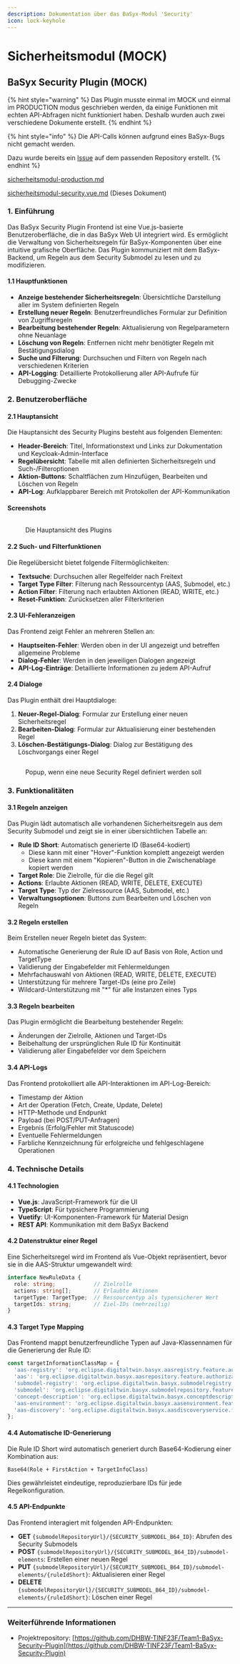 ```yaml
---
description: Dokumentation über das BaSyx-Modul 'Security'
icon: lock-keyhole
---
```


# Sicherheitsmodul (MOCK)

## BaSyx Security Plugin (MOCK)

{% hint style="warning" %}
Das Plugin musste einmal im MOCK und einmal im PRODUCTION modus geschrieben werden, da einige Funktionen mit echten API-Abfragen nicht funktioniert haben. Deshalb wurden auch zwei verschiedene Dokumente erstellt.
{% endhint %}

{% hint style="info" %}
Die API-Calls können aufgrund eines BaSyx-Bugs nicht gemacht werden.

Dazu wurde bereits ein [Issue](https://github.com/eclipse-basyx/basyx-java-server-sdk/issues/707) auf dem passenden Repository erstellt.
{% endhint %}

[sicherheitsmodul-production.md](sicherheitsmodul-production.md "mention")&#x20;

[sicherheitsmodul-security.vue.md](sicherheitsmodul-security.vue.md "mention") (Dieses Dokument)

### 1. Einführung

Das BaSyx Security Plugin Frontend ist eine Vue.js-basierte Benutzeroberfläche, die in das BaSyx Web UI integriert wird. Es ermöglicht die Verwaltung von Sicherheitsregeln für BaSyx-Komponenten über eine intuitive grafische Oberfläche. Das Plugin kommuniziert mit dem BaSyx-Backend, um Regeln aus dem Security Submodel zu lesen und zu modifizieren.

#### 1.1 Hauptfunktionen

* **Anzeige bestehender Sicherheitsregeln**: Übersichtliche Darstellung aller im System definierten Regeln
* **Erstellung neuer Regeln**: Benutzerfreundliches Formular zur Definition von Zugriffsregeln
* **Bearbeitung bestehender Regeln**: Aktualisierung von Regelparametern ohne Neuanlage
* **Löschung von Regeln**: Entfernen nicht mehr benötigter Regeln mit Bestätigungsdialog
* **Suche und Filterung**: Durchsuchen und Filtern von Regeln nach verschiedenen Kriterien
* **API-Logging**: Detaillierte Protokollierung aller API-Aufrufe für Debugging-Zwecke

### 2. Benutzeroberfläche

#### 2.1 Hauptansicht

Die Hauptansicht des Security Plugins besteht aus folgenden Elementen:

* **Header-Bereich**: Titel, Informationstext und Links zur Dokumentation und Keycloak-Admin-Interface
* **Regelübersicht**: Tabelle mit allen definierten Sicherheitsregeln und Such-/Filteroptionen
* **Aktion-Buttons**: Schaltflächen zum Hinzufügen, Bearbeiten und Löschen von Regeln
* **API-Log**: Aufklappbarer Bereich mit Protokollen der API-Kommunikation

#### Screenshots

<figure><img src="../.gitbook/assets/image.png" alt=""><figcaption><p>Die Hauptansicht des Plugins</p></figcaption></figure>

#### 2.2 Such- und Filterfunktionen

Die Regelübersicht bietet folgende Filtermöglichkeiten:

* **Textsuche**: Durchsuchen aller Regelfelder nach Freitext
* **Target Type Filter**: Filterung nach Ressourcentyp (AAS, Submodel, etc.)
* **Action Filter**: Filterung nach erlaubten Aktionen (READ, WRITE, etc.)
* **Reset-Funktion**: Zurücksetzen aller Filterkriterien

#### 2.3 UI-Fehleranzeigen

Das Frontend zeigt Fehler an mehreren Stellen an:

* **Hauptseiten-Fehler**: Werden oben in der UI angezeigt und betreffen allgemeine Probleme
* **Dialog-Fehler**: Werden in den jeweiligen Dialogen angezeigt
* **API-Log-Einträge**: Detaillierte Informationen zu jedem API-Aufruf

#### 2.4 Dialoge

Das Plugin enthält drei Hauptdialoge:

1. **Neuer-Regel-Dialog**: Formular zur Erstellung einer neuen Sicherheitsregel
2. **Bearbeiten-Dialog**: Formular zur Aktualisierung einer bestehenden Regel
3. **Löschen-Bestätigungs-Dialog**: Dialog zur Bestätigung des Löschvorgangs einer Regel

<figure><img src="../.gitbook/assets/Screenshot 2025-04-25 at 14-23-43 AAS UI.png" alt=""><figcaption><p>Popup, wenn eine neue Security Regel definiert werden soll</p></figcaption></figure>

### 3. Funktionalitäten

#### 3.1 Regeln anzeigen

Das Plugin lädt automatisch alle vorhandenen Sicherheitsregeln aus dem Security Submodel und zeigt sie in einer übersichtlichen Tabelle an:

* **Rule ID Short**: Automatisch generierte ID (Base64-kodiert)
  * Diese kann mit einer "Hover"-Funktion komplett angezeigt werden
  * Diese kann mit einem "Kopieren"-Button in die Zwischenablage kopiert werden
* **Target Role**: Die Zielrolle, für die die Regel gilt
* **Actions**: Erlaubte Aktionen (READ, WRITE, DELETE, EXECUTE)
* **Target Type**: Typ der Zielressource (AAS, Submodel, etc.)
* **Verwaltungsoptionen**: Buttons zum Bearbeiten und Löschen von Regeln

#### 3.2 Regeln erstellen

Beim Erstellen neuer Regeln bietet das System:

* Automatische Generierung der Rule ID auf Basis von Role, Action und TargetType
* Validierung der Eingabefelder mit Fehlermeldungen
* Mehrfachauswahl von Aktionen (READ, WRITE, DELETE, EXECUTE)
* Unterstützung für mehrere Target-IDs (eine pro Zeile)
* Wildcard-Unterstützung mit "\*" für alle Instanzen eines Typs

#### 3.3 Regeln bearbeiten

Das Plugin ermöglicht die Bearbeitung bestehender Regeln:

* Änderungen der Zielrolle, Aktionen und Target-IDs
* Beibehaltung der ursprünglichen Rule ID für Kontinuität
* Validierung aller Eingabefelder vor dem Speichern

#### 3.4 API-Logs

Das Frontend protokolliert alle API-Interaktionen im API-Log-Bereich:

* Timestamp der Aktion
* Art der Operation (Fetch, Create, Update, Delete)
* HTTP-Methode und Endpunkt
* Payload (bei POST/PUT-Anfragen)
* Ergebnis (Erfolg/Fehler mit Statuscode)
* Eventuelle Fehlermeldungen
* Farbliche Kennzeichnung für erfolgreiche und fehlgeschlagene Operationen

### 4. Technische Details

#### 4.1 Technologien

* **Vue.js**: JavaScript-Framework für die UI
* **TypeScript**: Für typsichere Programmierung
* **Vuetify**: UI-Komponenten-Framework für Material Design
* **REST API**: Kommunikation mit dem BaSyx Backend

#### 4.2 Datenstruktur einer Regel

Eine Sicherheitsregel wird im Frontend als Vue-Objekt repräsentiert, bevor sie in die AAS-Struktur umgewandelt wird:

```typescript
interface NewRuleData {
  role: string;            // Zielrolle
  actions: string[];       // Erlaubte Aktionen
  targetType: TargetType;  // Ressourcentyp als typensicherer Wert
  targetIds: string;       // Ziel-IDs (mehrzeilig)
}
```

#### 4.3 Target Type Mapping

Das Frontend mappt benutzerfreundliche Typen auf Java-Klassennamen für die Generierung der Rule ID:

```typescript
const targetInformationClassMap = {
  'aas-registry': 'org.eclipse.digitaltwin.basyx.aasregistry.feature.authorization.AasRegistryTargetInformation',
  'aas': 'org.eclipse.digitaltwin.basyx.aasrepository.feature.authorization.AasTargetInformation',
  'submodel-registry': 'org.eclipse.digitaltwin.basyx.submodelregistry.feature.authorization.SubmodelRegistryTargetInformation',
  'submodel': 'org.eclipse.digitaltwin.basyx.submodelrepository.feature.authorization.SubmodelTargetInformation',
  'concept-description': 'org.eclipse.digitaltwin.basyx.conceptdescriptionrepository.feature.authorization.ConceptDescriptionTargetInformation',
  'aas-environment': 'org.eclipse.digitaltwin.basyx.aasenvironment.feature.authorization.AasEnvironmentTargetInformation',
  'aas-discovery': 'org.eclipse.digitaltwin.basyx.aasdiscoveryservice.feature.authorization.AasDiscoveryServiceTargetInformation',
};
```

#### 4.4 Automatische ID-Generierung

Die Rule ID Short wird automatisch generiert durch Base64-Kodierung einer Kombination aus:

```
Base64(Role + FirstAction + TargetInfoClass)
```

Dies gewährleistet eindeutige, reproduzierbare IDs für jede Regelkonfiguration.

#### 4.5 API-Endpunkte

Das Frontend interagiert mit folgenden API-Endpunkten:

* **GET** `{submodelRepositoryUrl}/{SECURITY_SUBMODEL_B64_ID}`: Abrufen des Security Submodels
* **POST** `{submodelRepositoryUrl}/{SECURITY_SUBMODEL_B64_ID}/submodel-elements`: Erstellen einer neuen Regel
* **PUT** `{submodelRepositoryUrl}/{SECURITY_SUBMODEL_B64_ID}/submodel-elements/{ruleIdShort}`: Aktualisieren einer Regel
* **DELETE** `{submodelRepositoryUrl}/{SECURITY_SUBMODEL_B64_ID}/submodel-elements/{ruleIdShort}`: Löschen einer Regel

***

### Weiterführende Informationen

* Projektrepository: [https://github.com/DHBW-TINF23F/Team1-BaSyx-Security-Plugin](https://github.com/DHBW-TINF23F/Team1-BaSyx-Security-Plugin)

